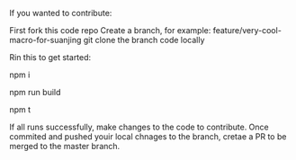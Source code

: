If you wanted to contribute:

First fork this code repo
Create a branch, for example: feature/very-cool-macro-for-suanjing
git clone the branch code locally

Rin this to get started:

npm i

npm run build

npm t

If all runs successfully, make changes to the code to contribute. Once commited and pushed youir local chnages to the branch, cretae a PR to be merged to the master branch.


